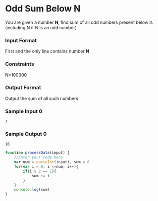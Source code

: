 # Odd Sum Below N

You are given a number **N**, find sum of all odd numbers present below it. (including N if N is an odd number)

### Input Format

First and the only line contains number **N**

### Constraints

N<100000

### Output Format

Output the sum of all such numbers

### Sample Input 0

```
7
```

### Sample Output 0
```
16
```

```javascript
function processData(input) {
    //Enter your code here
    var num = parseInt(input), sum = 0
    for(var i = 0; i <=num; i++){
        if(i % 2 == 1){
            sum += i
        }
    }
    console.log(sum)
}      
```


